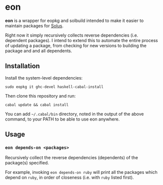 # eon

**eon** is a wrapper for eopkg and solbuild intended to make it easier to maintain packages
for [Solus](https://getsol.us).

Right now it simply recursively collects reverse dependencies (i.e. dependent packages).
I intend to extend this to automate the entire process of updating a package, from
checking for new versions to building the package and and all dependents.

## Installation
Install the system-level dependencies:

```console
sudo eopkg it ghc-devel haskell-cabal-install
```

Then clone this repository and run:

```console
cabal update && cabal install
```

You can add `~/.cabal/bin` directory, noted in the output of the above command, to
your PATH to be able to use eon anywhere.

## Usage
### `eon depends-on <packages>`
Recursively collect the reverse dependencies (dependents) of the package(s) specified.

For example, invoking `eon depends-on ruby` will print all the packages which depend on `ruby`,
in order of closeness (i.e. with `ruby` listed first).
